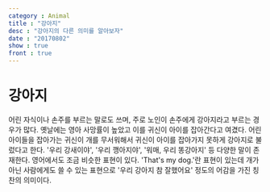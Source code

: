```yaml
---
category : Animal
title : "강아지"
desc : "강아지의 다른 의미를 알아보자"
date : "20170802"
show : true
front : true
---
```


# 강아지


어린 자식이나 손주를 부르는 말로도 쓰며, 주로 노인이 손주에게 강아지라고 부르는 경우가 많다. 옛날에는 영아 사망률이 높았고 이를 귀신이 아이를 잡아간다고 여겼다.
어린아이들을 잡아가는 귀신이 개를 무서워해서 귀신이 아이를 잡아가지 못하게 강아지로 불렀다고 한다. 
'우리 강새이야', '우리 깽아지야', '워매, 우리 똥강아지' 등 다양한 말이 존재한다.
영어에서도 조금 비슷한 표현이 있다. 'That's my dog.'란 표현이 있는데 개가 아닌 사람에게도 쓸 수 있는 표현으로 '우리 강아지 참 잘했어요' 정도의 어감을 가진 칭찬의 의미이다.